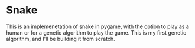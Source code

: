 # Snake

This is an implemenetation of snake in pygame, with the option to play as a human or for a genetic algorithm to play the game.  This is my first genetic algorithm, and I'll be building it from scratch.